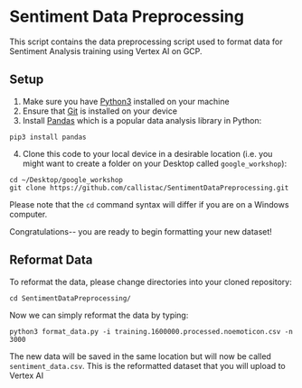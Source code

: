 # Sentiment Data Preprocessing
This script contains the data preprocessing script used to format data for Sentiment Analysis training using Vertex AI on GCP.

## Setup
1. Make sure you have [Python3](https://www.python.org/downloads/) installed on your machine
2. Ensure that [Git](https://git-scm.com/book/en/v2/Getting-Started-Installing-Git) is installed on your device
3. Install [Pandas](https://pandas.pydata.org/) which is a popular data analysis library in Python:
  ```
  pip3 install pandas
  ```
4. Clone this code to your local device in a desirable location (i.e. you might want to create a folder on your Desktop called `google_workshop`):
  ```
  cd ~/Desktop/google_workshop
  git clone https://github.com/callistac/SentimentDataPreprocessing.git
  ```
  Please note that the `cd` command syntax will differ if you are on a Windows computer.
  
Congratulations-- you are ready to begin formatting your new dataset!

## Reformat Data
To reformat the data, please change directories into your cloned repository:
```
cd SentimentDataPreprocessing/
```

Now we can simply reformat the data by typing:
```
python3 format_data.py -i training.1600000.processed.noemoticon.csv -n 3000
```

The new data will be saved in the same location but will now be called `sentiment_data.csv`. This is the reformatted dataset that you will upload to Vertex AI
